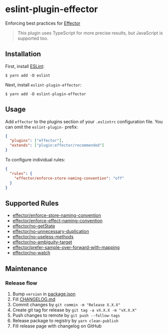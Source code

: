 # eslint-plugin-effector

Enforcing best practices for [Effector](http://effector.dev/)

> This plugin uses TypeScript for more precise results, but JavaScript is supported too.

## Installation

First, install [ESLint](http://eslint.org):

```
$ yarn add -D eslint
```

Next, install `eslint-plugin-effector`:

```
$ yarn add -D eslint-plugin-effector
```

## Usage

Add `effector` to the plugins section of your `.eslintrc` configuration file. You can omit the `eslint-plugin-` prefix:

```json
{
  "plugins": ["effector"],
  "extends": ["plugin:effector/recommended"]
}
```

To configure individual rules:

```json
{
  "rules": {
    "effector/enforce-store-naming-convention": "off"
  }
}
```

## Supported Rules

- [effector/enforce-store-naming-convention](/rules/enforce-store-naming-convention/enforce-store-naming-convention.md)
- [effector/enforce-effect-naming-convention](/rules/enforce-effect-naming-convention/enforce-effect-naming-convention.md)
- [effector/no-getState](/rules/no-getState/no-getState.md)
- [effector/no-unnecessary-duplication](/rules/no-unnecessary-duplication/no-unnecessary-duplication.md)
- [effector/no-useless-methods](/rules/no-useless-methods/no-useless-methods.md)
- [effector/no-ambiguity-target](/rules/no-ambiguity-target/no-ambiguity-target.md)
- [effector/prefer-sample-over-forward-with-mapping](/rules/prefer-sample-over-forward-with-mapping/prefer-sample-over-forward-with-mapping.md)
- [effector/no-watch](/rules/no-watch/no-watch.md)

## Maintenance

### Release flow

1. Bump `version` in [package.json](./package.json)
2. Fill [CHANGELOG.md](./CHANGELOG.md)
3. Commit changes by `git commin -m "Release X.X.X"`
4. Create git tag for release by `git tag -a vX.X.X -m "vX.X.X"`
5. Push changes to remote by `git push --follow-tags`
6. Release package to registry by `yarn clean-publish`
7. Fill release page with changelog on GitHub
